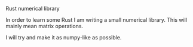 Rust numerical library

In order to learn some Rust I am writing a small numerical library. This will mainly mean matrix operations.

I will try and make it as numpy-like as possible.
